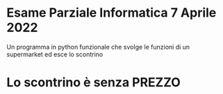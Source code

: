 # Esame Parziale Informatica 7 Aprile 2022

Un programma in python funzionale che svolge le funzioni di un supermarket ed esce lo scontrino

# Lo scontrino è senza PREZZO
